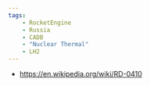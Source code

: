 ```yaml
---
tags:
    - RocketEngine
    - Russia
    - CADB
    - "Nuclear Thermal"
    - LH2
---
```


 - https://en.wikipedia.org/wiki/RD-0410